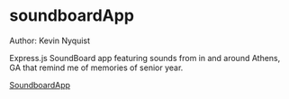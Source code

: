 # soundboardApp
Author: Kevin Nyquist

Express.js SoundBoard app featuring sounds from in and around Athens, GA that remind me of memories of senior year.

<a href="https://kevin-nyquist.github.io/soundboard/">SoundboardApp</a>
